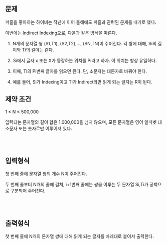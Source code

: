 ## 문제

퍼즐을 좋아하는 하이비는 작년에 이어 올해에도 퍼즐과 관련된 문제를 내기로 했다.



이번에는 Indirect Indexing으로, 다음과 같은 방식을 따른다.



1. N개의 문자열 쌍 (S1,T1), (S2,T2),…, (SN,TN)이 주어진다. 각 쌍에 대해, Si의 길이와 Ti의 길이는 같다.

2.  Si에서 글자 x 또는 X가 등장하는 위치를 Pi라고 하자. 이 위치는 항상 유일하다.

3. 이때, Ti의 Pi번째 글자를 읽으면 된다. 단, 소문자는 대문자로 바꿔야 한다.

4. 예를 들어, Si가 Indexing이고 Ti가 Indirect라면 읽게 되는 글자는 R이 된다.


## 제약 조건

1 ≤ N ≤ 500,000

입력되는 문자열의 길이 합은 1,000,000을 넘지 않으며, 모든 문자열은 영어 알파벳 대소문자 또는 숫자로만 이루어져 있다.

<br><br>

## 입력형식
첫 번째 줄에 문자열 쌍의 개수 N이 주어진다.

두 번째 줄부터 N개의 줄에 걸쳐, i+1번째 줄에는 쌍을 이루는 두 문자열 Si,Ti가 공백으로 구분되어 주어진다.

<br><br>


## 출력형식
첫 번째 줄에 N개의 문자열 쌍에 대해 읽게 되는 글자를 차례대로 붙여서 출력한다.
